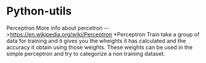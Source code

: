 # Python-utils

Perceptron
More info about percetron -->https://en.wikipedia.org/wiki/Perceptron
*Perceptron Train take a group of data for training and it gives you the wheights it has calculated and the accuracy it obtain using those weights. These weights can be used in the simple perceptron and try to categorize a non training dataset.
